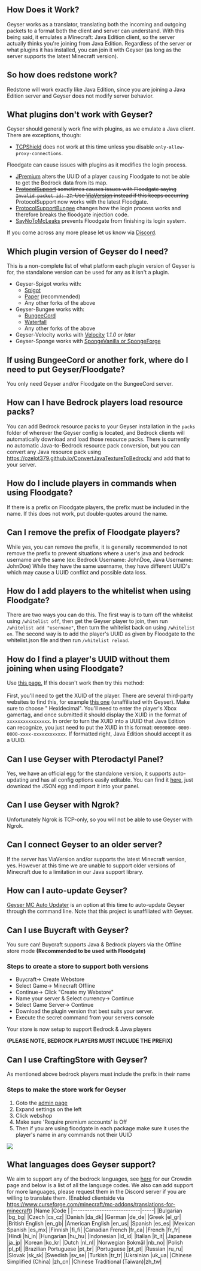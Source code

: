 ## How Does it Work?
Geyser works as a translator, translating both the incoming and outgoing packets to a format both the client and server can understand. With this being said, it emulates a Minecraft: Java Edition client, so the server actually thinks you're joining from Java Edition. Regardless of the server or what plugins it has installed, you can join it with Geyser (as long as the server supports the latest Minecraft version).

## So how does redstone work?

Redstone will work exactly like Java Edition, since you are joining a Java Edition server and Geyser does not modify server behavior.

## What plugins don't work with Geyser?

Geyser should generally work fine with plugins, as we emulate a Java client. There are exceptions, though:

* [TCPShield](https://tcpshield.com/) does not work at this time unless you disable `only-allow-proxy-connections`. 

Floodgate can cause issues with plugins as it modifies the login process.

* [JPremium](https://www.spigotmc.org/resources/27766/) alters the UUID of a player causing Floodgate to not be able to get the Bedrock data from its map.
* ~~[ProtocolSupport](https://www.spigotmc.org/resources/7201/) sometimes causes issues with Floodgate saying `Invalid packet id: 27`. Use [ViaVersion](https://www.spigotmc.org/resources/19254/) instead if this keeps occurring~~ ProtocolSupport now works with the latest Floodgate.
* [ProtocolSupportBungee](https://www.spigotmc.org/resources/8733/) changes how the login process works and therefore breaks the floodgate injection code.
* [SayNoToMcLeaks](https://www.spigotmc.org/resources/40906/) prevents Floodgate from finishing its login system.

If you come across any more please let us know via [Discord](http://discord.geysermc.org).

## Which plugin version of Geyser do I need?
This is a non-complete list of what platform each plugin version of Geyser is for, the standalone version can be used for any as it isn't a plugin.
* Geyser-Spigot works with:
  * [Spigot](https://www.spigotmc.org/)
  * [Paper](https://papermc.io/downloads) (recommended)
  * Any other forks of the above
* Geyser-Bungee works with:
  * [BungeeCord](https://www.spigotmc.org/wiki/bungeecord/)
  * [Waterfall](https://papermc.io/downloads#Waterfall)
  * Any other forks of the above
* Geyser-Velocity works with [Velocity](https://www.velocitypowered.com/) *1.1.0 or later*
* Geyser-Sponge works with [SpongeVanilla or SpongeForge](https://www.spongepowered.org/)

## If using BungeeCord or another fork, where do I need to put Geyser/Floodgate?
You only need Geyser and/or Floodgate on the BungeeCord server.

## How can I have Bedrock players load resource packs?

You can add Bedrock resource packs to your Geyser installation in the `packs` folder of wherever the Geyser config is located, and Bedrock clients will automatically download and load those resource packs. There is currently no automatic Java-to-Bedrock resource pack conversion, but you can convert any Java resource pack using https://ozelot379.github.io/ConvertJavaTextureToBedrock/ and add that to your server.

## How do I include players in commands when using Floodgate?
If there is a prefix on Floodgate players, the prefix must be included in the name. If this does not work, put double-quotes around the name.

## Can I remove the prefix of Floodgate players?
While yes, you can remove the prefix, it is generally recommended to not remove the prefix to prevent situations where a user's java and bedrock username are the same (ex: Bedrock Username: JohnDoe, Java Username: JohnDoe) While they have the same username, they have different UUID's which may cause a UUID conflict and possible data loss.

## How do I add players to the whitelist when using Floodgate?
There are two ways you can do this. The first way is to turn off the whitelist using `/whitelist off`, then get the Geyser player to join, then run `/whitelist add "username"`, then turn the whitelist back on using `/whitelist on`. The second way is to add the player's UUID as given by Floodgate to the whitelist.json file and then run `/whitelist reload`.

## How do I find a player's UUID without them joining when using Floodgate?
Use [this page.](https://floodgate-uuid.heathmitchell1.repl.co/) If this doesn't work then try this method:
<br><br>
First, you'll need to get the XUID of the player. There are several third-party websites to find this, for example [this one](https://cxkes.me/xbox/xuid) (unaffiliated with Geyser). Make sure to choose "
Hexidecimal". You'll need to enter the player's Xbox gamertag, and once submitted it should display the XUID in the format of `xxxxxxxxxxxxxxxx`. In order to turn the XUID into a UUID that Java Edition can recognize, you just need to put the XUID in this format: `00000000-0000-0000-xxxx-xxxxxxxxxxxx`. If formatted right, Java Edition should accept it as a UUID.

## Can I use Geyser with Pterodactyl Panel?
Yes, we have an official egg for the standalone version, it supports auto-updating and has all config options easily editable. You can find it [here](https://github.com/GeyserMC/pterodactyl-stuff), just download the JSON egg and import it into your panel.

## Can I use Geyser with Ngrok?
Unfortunately Ngrok is TCP-only, so you will not be able to use Geyser with Ngrok.

## Can I connect Geyser to an older server?
If the server has ViaVersion and/or supports the latest Minecraft version, yes. However at this time we are unable to support older versions of Minecraft due to a limitation in our Java support library.

## How can I auto-update Geyser?
[Geyser MC Auto Updater](https://github.com/michaelwatne/geysermcupdater) is an option at this time to auto-update Geyser through the command line. Note that this project is unaffiliated with Geyser.

## Can I use Buycraft with Geyser?
You sure can! Buycraft supports Java & Bedrock players via the Offline store mode **(Recommended to be used with Floodgate)**
### Steps to create a store to support both versions
- Buycraft-> Create Webstore
- Select Game-> Minecraft Offline
- Continue-> Click "Create my Webstore"
- Name your server & Select currency-> Continue
- Select Game Server-> Continue
- Download the plugin version that best suits your server.
- Execute the secret command from your servers console

Your store is now setup to support Bedrock & Java players

**(PLEASE NOTE, BEDROCK PLAYERS MUST INCLUDE THE PREFIX)**

## Can I use CraftingStore with Geyser?
As mentioned above bedrock players must include the prefix in their name
### Steps to make the store work for Geyser
1. Goto the [admin page](https://craftingstore.net/admin)
2. Expand settings on the left
3. Click webshop
4. Make sure 'Require premium accounts' is Off
5. Then if you are using floodgate in each package make sure it uses the player's name in any commands not their UUID

![](https://i.imgur.com/PM7nNSm.png)


## What languages does Geyser support?
We aim to support any of the bedrock languages, see [here](https://translate.geysermc.org/) for our Crowdin page and below is a list of all the language codes. We also can add support for more languages, please request them in the Discord server if you are willing to translate them. (Enabled clientside via https://www.curseforge.com/minecraft/mc-addons/translations-for-minecraft)
|Name                        |Code |
|----------------------------|-----|
|Bulgarian                   |bg_bg|
|Czech                       |cs_cz|
|Danish                      |da_dk|
|German                      |de_de|
|Greek                       |el_gr|
|British English             |en_gb|
|American English            |en_us|
|Spanish                     |es_es|
|Mexican Spanish             |es_mx|
|Finnish                     |fi_fi|
|Canadian French             |fr_ca|
|French                      |fr_fr|
|Hindi                       |hi_in|
|Hungarian                   |hu_hu|
|Indonesian                  |id_id|
|Italian                     |it_it|
|Japanese                    |ja_jp|
|Korean                      |ko_kr|
|Dutch                       |nl_nl|
|Norwegian Bokmål            |nb_no|
|Polish                      |pl_pl|
|Brazilian Portuguese        |pt_br|
|Portuguese                  |pt_pt|
|Russian                     |ru_ru|
|Slovak                      |sk_sk|
|Swedish                     |sv_se|
|Turkish                     |tr_tr|
|Ukrainian                   |uk_ua|
|Chinese Simplified (China)  |zh_cn|
|Chinese Traditional (Taiwan)|zh_tw|